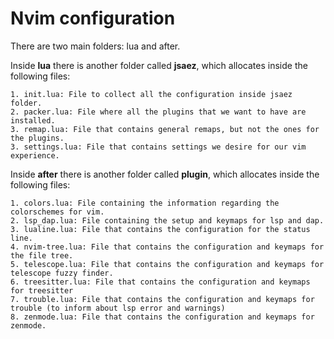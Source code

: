 # Nvim configuration

There are two main folders: lua and after.

Inside **lua** there is another folder called **jsaez**, which allocates inside the following files:
	
	1. init.lua: File to collect all the configuration inside jsaez folder.
	2. packer.lua: File where all the plugins that we want to have are installed.
	3. remap.lua: File that contains general remaps, but not the ones for the plugins.
	3. settings.lua: File that contains settings we desire for our vim experience.

Inside **after** there is another folder called **plugin**, which allocates inside the following files:

	1. colors.lua: File containing the information regarding the colorschemes for vim.
	2. lsp_dap.lua: File containing the setup and keymaps for lsp and dap.
	3. lualine.lua: File that contains the configuration for the status line.
	4. nvim-tree.lua: File that contains the configuration and keymaps for the file tree.
	5. telescope.lua: File that contains the configuration and keymaps for telescope fuzzy finder.
	6. treesitter.lua: File that contains the configuration and keymaps for treesitter
	7. trouble.lua: File that contains the configuration and keymaps for trouble (to inform about lsp error and warnings)
	8. zenmode.lua: File that contains the configuration and keymaps for zenmode.
